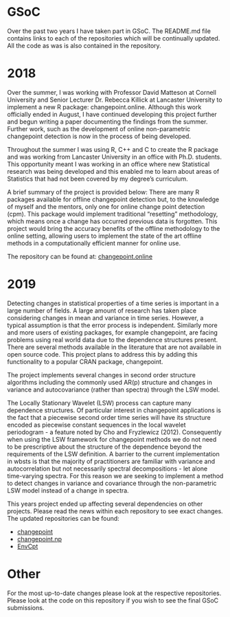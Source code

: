 # GSoC

Over the past two years I have taken part in GSoC. The README.md file contains links to each of the repositories which will be continually updated. All the code as was is also contained in the repository.

# 2018

Over the summer, I was working with Professor David Matteson at Cornell University and Senior Lecturer Dr. Rebecca Killick at Lancaster University to implement a new R package: changepoint.online. Although this work officially ended in August, I have continued developing this project further and begun writing a paper documenting the findings from the summer. Further work, such as the development of online non-parametric changepoint detection is now in the process of being developed.

Throughout the summer I was using R, C++ and C to create the R package and was working from Lancaster University in an office with Ph.D. students. This opportunity meant I was working in an office where new Statistical research was being developed and this enabled me to learn about areas of Statistics that had not been covered by my degree’s curriculum.

A brief summary of the project is provided below: There are many R packages available for offline changepoint detection but, to the knowledge of myself and the mentors, only one for online change point detection (cpm). This package would implement traditional “resetting” methodology, which means once a change has occurred previous data is forgotten. This project would bring the accuracy benefits of the offline methodology to the online setting, allowing users to implement the state of the art offline methods in a computationally efficient manner for online use.

The repository can be found at: [changepoint.online](https://github.com/rkillick/changepoint.online)

# 2019 

Detecting changes in statistical properties of a time series is important in a large number of fields. A large amount of research has taken place considering changes in mean and variance in time series. However, a typical assumption is that the error process is independent. Similarly more and more users of existing packages, for example changepoint, are facing problems using real world data due to the dependence structures present. There are several methods available in the literature that are not available in open source code. This project plans to address this by adding this functionality to a popular CRAN package, changepoint.

The project implements several changes in second order structure algorithms including the commonly used AR(p) structure and changes in variance and autocovariance (rather than spectra) through the LSW model.

The Locally Stationary Wavelet (LSW) process can capture many dependence structures. Of particular interest in changepoint applications is the fact that a piecewise second order time series will have its structure encoded as piecewise constant sequences in the local wavelet periodogram - a feature noted by Cho and Fryzlewicz (2012). Consequently when using the LSW framework for changepoint methods we do not need to be prescriptive about the structure of the dependence beyond the requirements of the LSW definition. A barrier to the current implementation in wbsts is that the majority of practitioners are familiar with variance and autocorrelation but not necessarily spectral decompositions - let alone time-varying spectra. For this reason we are seeking to implement a method to detect changes in variance and covariance through the non-parametric LSW model instead of a change in spectra.

This years project ended up affecting several dependencies on other projects. Please read the news within each repository to see exact changes. The updated repositories can be found:

- [changepoint](https://github.com/AndrewC1998/changepoint)
- [changepoint.np](https://github.com/AndrewC1998/changepoint.np)
- [EnvCpt](https://github.com/AndrewC1998/EnvCpt)

# Other
For the most up-to-date changes please look at the respective repositories. Please look at the code on this repository if you wish to see the final GSoC submissions.

